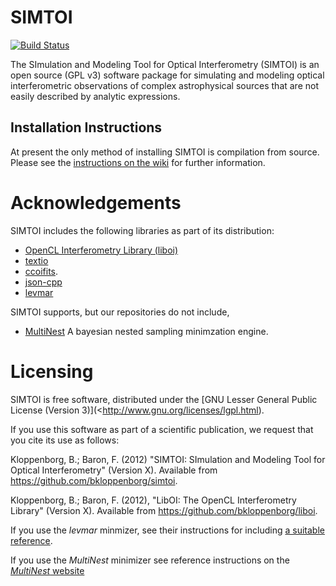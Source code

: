 SIMTOI
======

[![Build Status](https://travis-ci.org/bkloppenborg/simtoi.svg?branch=master)](https://travis-ci.org/bkloppenborg/simtoi)

The SImulation and Modeling Tool for Optical Interferometry (SIMTOI) is an open 
source (GPL v3) software package for simulating and modeling optical interferometric
observations of complex astrophysical sources that are not easily described
by analytic expressions.

## Installation Instructions

At present the only method of installing SIMTOI is compilation from source. 
Please see the 
[instructions on the wiki](https://github.com/bkloppenborg/simtoi/wiki/Installation)
for further information.

# Acknowledgements

SIMTOI includes the following libraries as part of its distribution:
* [OpenCL Interferometry Library (liboi)](https://github.com/bkloppenborg/liboi)
* [textio](https://github.com/bkloppenborg/textio)
* [ccoifits](https://github.com/bkloppenborg/ccoifits).
* [json-cpp](https://github.com/open-source-parsers/jsoncpp)
* [levmar](http://www.ics.forth.gr/~lourakis/levmar/)

SIMTOI supports, but our repositories do not include, 

* [MultiNest](http://ccpforge.cse.rl.ac.uk/gf/project/multinest/) A bayesian nested
  sampling minimzation engine.

# Licensing

SIMTOI is free software, distributed under the 
[GNU Lesser General Public License (Version 3)](<http://www.gnu.org/licenses/lgpl.html). 

If you use this software as part of a scientific publication, we request that
you cite its use as follows:

Kloppenborg, B.; Baron, F. (2012) "SIMTOI: SImulation and Modeling Tool for 
Optical Interferometry" (Version X).  Available from 
<https://github.com/bkloppenborg/simtoi>.

Kloppenborg, B.; Baron, F. (2012), "LibOI: The OpenCL Interferometry Library"
(Version X). Available from  <https://github.com/bkloppenborg/liboi>.

If you use the _levmar_ minmizer, see their instructions for including 
[a suitable reference](http://www.ics.forth.gr/~lourakis/levmar/bibentry.html).

If you use the _MultiNest_ minimizer see reference instructions on the 
[_MultiNest_ website](http://ccpforge.cse.rl.ac.uk/gf/project/multinest/)

